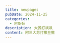 ```yaml
---
title: newpages
pubDate: 2024-11-25
categories:
  - 阿斯顿
description: 大苏打飒飒
content: 阿三大苏打撒旦撒
---
```

